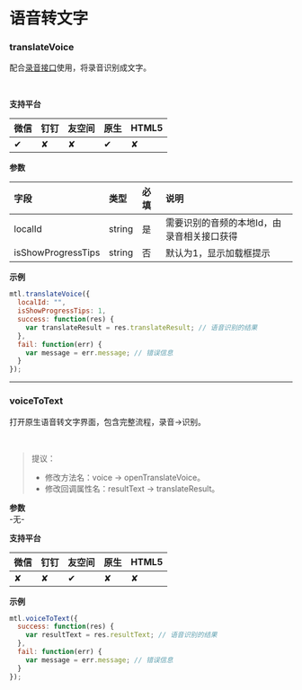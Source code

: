 # 语音转文字

<a name="MTL_translateVoice" class="anchor"></a>
### translateVoice
配合[录音接口]()使用，将录音识别成文字。

<br>

**支持平台**

| **微信** | **钉钉** | **友空间** | **原生** | **HTML5** |
| :--- | :--- | :--- | :--- | :--- |
| ✔︎ | ✘  | ✘ | ✔︎ | ✘ |


**参数**

| **字段** | **类型** | **必填** | **说明** |
| :--- | :--- | :--- | :--- |
| localId | string | 是 | 需要识别的音频的本地Id，由录音相关接口获得 |
| isShowProgressTips | string | 否 | 默认为1，显示加载框提示 |


**示例**
```javascript
mtl.translateVoice({
  localId: "",
  isShowProgressTips: 1,
  success: function(res) {
    var translateResult = res.translateResult; // 语音识别的结果
  },
  fail: function(err) {
    var message = err.message; // 错误信息
  }
});
```

---


<a name="MTL_voiceToText" class="anchor"></a>
### voiceToText
打开原生语音转文字界面，包含完整流程，录音->识别。

<br>

> 提议：
> - 修改方法名：voice -> openTranslateVoice。
> - 修改回调属性名：resultText -> translateResult。


**参数**<br />-无-

**支持平台**

| **微信** | **钉钉** | **友空间** | **原生** | **HTML5** |
| :--- | :--- | :--- | :--- | :--- |
| ✘ | ✘ | ✔︎ | ✘ | ✘ |


**示例**
```javascript
mtl.voiceToText({
  success: function(res) {
    var resultText = res.resultText; // 语音识别的结果
  },
  fail: function(err) {
    var message = err.message; // 错误信息
  }
});
```


